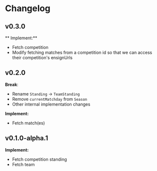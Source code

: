# Changelog

## v0.3.0

** Implement:**

- Fetch competition
- Modify fetching matches from a competition id so that we can access their competition's ensignUrls

## v0.2.0

**Break**:

- Rename `Standing` -> `TeamStanding`
- Remove `currentMatchday` from `Season`
- Other internal implementation changes

**Implement:**

- Fetch match(es)

## v0.1.0-alpha.1

**Implement:**

- Fetch competition standing
- Fetch team

